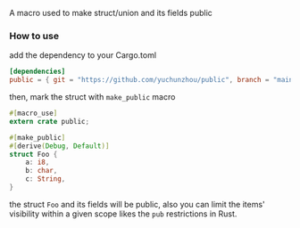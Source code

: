 A macro used to make struct/union and its fields public

### How to use

add the dependency to your Cargo.toml

```toml
[dependencies]
public = { git = "https://github.com/yuchunzhou/public", branch = "main" }
```

then, mark the struct with `make_public` macro

```rust
#[macro_use]
extern crate public;

#[make_public]
#[derive(Debug, Default)]
struct Foo {
    a: i8,
    b: char,
    c: String,
}
```

the struct `Foo` and its fields will be public, also you can limit the items' visibility within a
given scope likes the `pub` restrictions in Rust.

